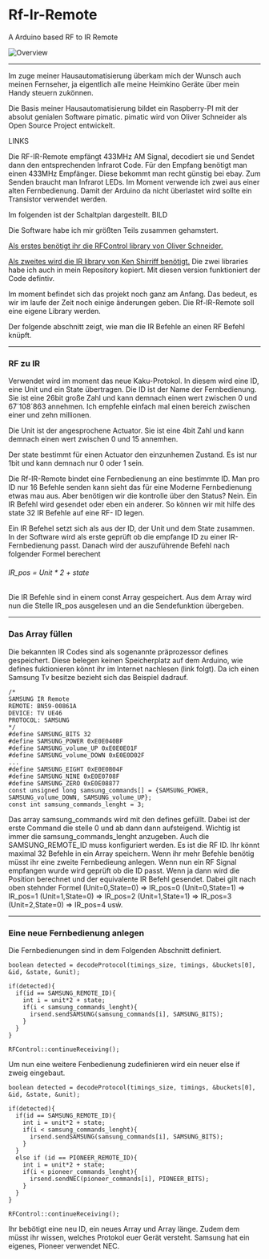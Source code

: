 Rf-Ir-Remote
============

A Arduino based RF to IR Remote

![Overview](picture1.jpg)

-------------

Im zuge meiner Hausautomatisierung überkam mich der Wunsch auch meinen Fernseher, ja eigentlich 
alle meine Heimkino Geräte über mein Handy steuern zukönnen.

Die Basis meiner Hausautomatisierung bildet ein Raspberry-PI mit der absolut genialen Software pimatic.
pimatic wird von Oliver Schneider als Open Source Project entwickelt.

LINKS

Die RF-IR-Remote empfängt 433MHz AM Signal, decodiert sie und Sendet dann den entsprechenden Infrarot Code.
Für den Empfang benötigt man einen 433MHz Empfänger. Diese bekommt man recht günstig bei ebay.
Zum Senden braucht man Infrarot LEDs. Im Moment verwende ich zwei aus einer alten Fernbedienung. Damit der Arduino da nicht überlastet wird sollte ein Transistor verwendet werden.

Im folgenden ist der Schaltplan dargestellt.
BILD

Die Software habe ich mir größten Teils zusammen gehamstert.

[Als erstes benötigt ihr die RFControl library von Oliver Schneider.](https://github.com/pimatic/RFControl)

[Als zweites wird die IR library von Ken Shirriff benötigt.](https://github.com/shirriff/Arduino-IRremote)
Die zwei libraries habe ich auch in mein Repository kopiert. Mit diesen version funktioniert der Code defintiv.

Im moment befindet sich das projekt noch ganz am Anfang. Das bedeut, es wir im laufe der Zeit noch einige änderungen geben. Die Rf-IR-Remote soll eine eigene Library werden.

Der folgende abschnitt zeigt, wie man die IR Befehle an einen RF Befehl knüpft.

-------------

### RF zu IR
Verwendet wird im moment das neue Kaku-Protokol. In diesem wird eine ID, eine Unit und ein State übertragen.
Die ID ist der Name der Fernbedienung. 
Sie ist eine 26bit große Zahl und kann demnach einen wert zwischen 0 und 67´108´863 annehmen. Ich empfehle einfach mal einen bereich zwischen einer und zehn millionen.

Die Unit ist der angesprochene Actuator.
Sie ist eine 4bit Zahl und kann demnach einen wert zwischen 0 und 15 annemhen.

Der state bestimmt für einen Actuator den einzunhemen Zustand.
Es ist nur 1bit und kann demnach nur 0 oder 1 sein.

Die Rf-IR-Remote bindet eine Fernbedienung an eine bestimmte ID. Man pro ID nur 16 Befehle senden kann sieht das für eine Moderne Fernbedienung etwas mau aus. Aber benötigen wir die kontrolle über den Status?
Nein. Ein IR Befehl wird gesendet oder eben ein anderer. So können wir mit hilfe des state 32 IR Befehle auf eine RF-
ID legen.

Ein IR Befehel setzt sich als aus der ID, der Unit und dem State zusammen.
In der Software wird als erste geprüft ob die empfange ID zu einer IR-Fernbedienung passt.
Danach wird der auszuführende Befehl nach folgender Formel berechent

###### IR_pos = Unit * 2 + state 

Die IR Befehle sind in einem const Array gespeichert. Aus dem Array wird nun die Stelle IR_pos ausgelesen und an die Sendefunktion übergeben.

-------------

### Das Array füllen

Die bekannten IR Codes sind als sogenannte präprozessor defines gespeichert. Diese belegen keinen Speicherplatz auf dem Arduino, wie defines fuktionieren könnt ihr im Internet nachlesen (link folgt).
Da ich einen Samsung Tv besitze bezieht sich das Beispiel dadrauf.
```Arduino
/*
SAMSUNG IR Remote
REMOTE: BN59-00861A
DEVICE: TV UE46
PROTOCOL: SAMSUNG
*/
#define SAMSUNG_BITS 32
#define SAMSUNG_POWER 0xE0E040BF
#define SAMSUNG_volume_UP 0xE0E0E01F
#define SAMSUNG_volume_DOWN 0xE0E0D02F
...
#define SAMSUNG_EIGHT 0xE0E0B04F
#define SAMSUNG_NINE 0xE0E0708F
#define SAMSUNG_ZERO 0xE0E08877
const unsigned long samsung_commands[] = {SAMSUNG_POWER, SAMSUNG_volume_DOWN, SAMSUNG_volume_UP};
const int samsung_commands_lenght = 3;
```
Das array samsung_commands wird mit den defines gefüllt. Dabei ist der erste Command die stelle 0 und ab dann dann aufsteigend. Wichtig ist immer die samsung_commands_lenght anzugeben.
Auch die SAMSUNG_REMOTE_ID muss konfiguriert werden. Es ist die RF ID.
Ihr könnt maximal 32 Befehle in ein Array speichern. Wenn ihr mehr Befehle benötig müsst ihr eine zweite Fernbedieung anlegen.
Wenn nun ein RF Signal empfangen wurde wird geprüft ob die ID passt. Wenn ja dann wird die Position berechnet und der equivalente IR Befehl gesendet.
Dabei gilt nach oben stehnder Formel
(Unit=0,State=0) => IR_pos=0
(Unit=0,State=1) => IR_pos=1
(Unit=1,State=0) => IR_pos=2
(Unit=1,State=1) => IR_pos=3
(Unit=2,State=0) => IR_pos=4
usẃ.

-------------

### Eine neue Fernbedienung anlegen

Die Fernbedienungen sind in dem Folgenden Abschnitt definiert.

```Arduino
boolean detected = decodeProtocol(timings_size, timings, &buckets[0], &id, &state, &unit);

if(detected){
  if(id == SAMSUNG_REMOTE_ID){
    int i = unit*2 + state;
    if(i < samsung_commands_lenght){
      irsend.sendSAMSUNG(samsung_commands[i], SAMSUNG_BITS);
    }
  } 
}

RFControl::continueReceiving();
```
Um nun eine weitere Fenbedienung zudefinieren wird ein neuer else if zweig eingebaut.

```Arduino
boolean detected = decodeProtocol(timings_size, timings, &buckets[0], &id, &state, &unit);

if(detected){
  if(id == SAMSUNG_REMOTE_ID){
    int i = unit*2 + state;
    if(i < samsung_commands_lenght){
      irsend.sendSAMSUNG(samsung_commands[i], SAMSUNG_BITS);
    }
  }  
  else if (id == PIONEER_REMOTE_ID){
    int i = unit*2 + state;
    if(i < pioneer_commands_lenght){
      irsend.sendNEC(pioneer_commands[i], PIONEER_BITS);
    }
  }
}

RFControl::continueReceiving();
```
Ihr bebötigt eine neu ID, ein neues Array und Array länge.
Zudem dem müsst ihr wissen, welches Protokol euer Gerät versteht. Samsung hat ein eigenes, Pioneer verwendet NEC.
